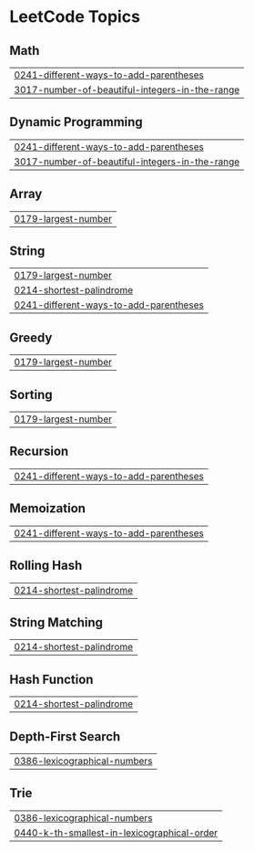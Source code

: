<!---LeetCode Topics Start-->
# LeetCode Topics
## Math
|  |
| ------- |
| [0241-different-ways-to-add-parentheses](https://github.com/arifulnoman/LeetCode/tree/master/0241-different-ways-to-add-parentheses) |
| [3017-number-of-beautiful-integers-in-the-range](https://github.com/arifulnoman/LeetCode/tree/master/3017-number-of-beautiful-integers-in-the-range) |
## Dynamic Programming
|  |
| ------- |
| [0241-different-ways-to-add-parentheses](https://github.com/arifulnoman/LeetCode/tree/master/0241-different-ways-to-add-parentheses) |
| [3017-number-of-beautiful-integers-in-the-range](https://github.com/arifulnoman/LeetCode/tree/master/3017-number-of-beautiful-integers-in-the-range) |
## Array
|  |
| ------- |
| [0179-largest-number](https://github.com/arifulnoman/LeetCode/tree/master/0179-largest-number) |
## String
|  |
| ------- |
| [0179-largest-number](https://github.com/arifulnoman/LeetCode/tree/master/0179-largest-number) |
| [0214-shortest-palindrome](https://github.com/arifulnoman/LeetCode/tree/master/0214-shortest-palindrome) |
| [0241-different-ways-to-add-parentheses](https://github.com/arifulnoman/LeetCode/tree/master/0241-different-ways-to-add-parentheses) |
## Greedy
|  |
| ------- |
| [0179-largest-number](https://github.com/arifulnoman/LeetCode/tree/master/0179-largest-number) |
## Sorting
|  |
| ------- |
| [0179-largest-number](https://github.com/arifulnoman/LeetCode/tree/master/0179-largest-number) |
## Recursion
|  |
| ------- |
| [0241-different-ways-to-add-parentheses](https://github.com/arifulnoman/LeetCode/tree/master/0241-different-ways-to-add-parentheses) |
## Memoization
|  |
| ------- |
| [0241-different-ways-to-add-parentheses](https://github.com/arifulnoman/LeetCode/tree/master/0241-different-ways-to-add-parentheses) |
## Rolling Hash
|  |
| ------- |
| [0214-shortest-palindrome](https://github.com/arifulnoman/LeetCode/tree/master/0214-shortest-palindrome) |
## String Matching
|  |
| ------- |
| [0214-shortest-palindrome](https://github.com/arifulnoman/LeetCode/tree/master/0214-shortest-palindrome) |
## Hash Function
|  |
| ------- |
| [0214-shortest-palindrome](https://github.com/arifulnoman/LeetCode/tree/master/0214-shortest-palindrome) |
## Depth-First Search
|  |
| ------- |
| [0386-lexicographical-numbers](https://github.com/arifulnoman/LeetCode/tree/master/0386-lexicographical-numbers) |
## Trie
|  |
| ------- |
| [0386-lexicographical-numbers](https://github.com/arifulnoman/LeetCode/tree/master/0386-lexicographical-numbers) |
| [0440-k-th-smallest-in-lexicographical-order](https://github.com/arifulnoman/LeetCode/tree/master/0440-k-th-smallest-in-lexicographical-order) |
<!---LeetCode Topics End-->
